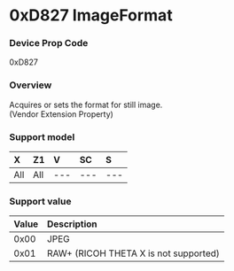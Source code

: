 # 0xD827 ImageFormat

### Device Prop Code

0xD827

### Overview

Acquires or sets the format for still image.  
(Vendor Extension Property)

### Support model

| X | Z1 | V | SC | S |
|:--|:--|:--|:--|:--|
| All | All | --- | --- | --- |

### Support value

| Value | Description |
|:--|:--|
| 0x00 | JPEG |
| 0x01 | RAW+ (RICOH THETA X is not supported) |
